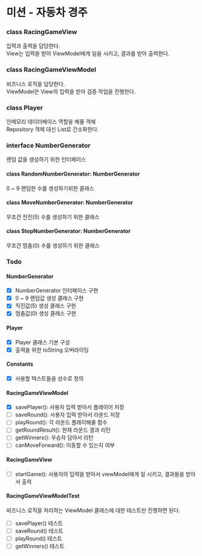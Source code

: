 # 미션 - 자동차 경주

### class RacingGameView

입력과 출력을 담당한다.  
View는 입력을 받아 ViewModel에게 일을 시키고, 결과를 받아 출력한다.

### class RacingGameViewModel

비즈니스 로직을 담당한다.  
ViewModel은 View의 입력을 받아 검증∙작업을 진행한다.

### class Player

인메모리 데이터베이스 역할을 해줄 객체  
Repository 객체 대신 List로 간소화한다.

### interface NumberGenerator

랜덤 값을 생성하기 위한 인터페이스

#### class RandomNumberGenerator: NumberGenerator

0 ~ 9 랜덤한 수를 생성하기위한 클래스

#### class MoveNumberGenerator: NumberGenerator

무조건 전진(5) 수를 생성하기 위한 클래스

#### class StopNumberGenerator: NumberGenerator

무조건 멈춤(0) 수를 생성하기 위한 클래스

### Todo

#### NumberGenerator

- [x] NumberGenerator 인터페이스 구현
- [x] 0 ~ 9 랜덤값 생성 클래스 구현
- [x] 직진값(5) 생성 클래스 구현
- [x] 멈춤값(0) 생성 클래스 구현

#### Player

- [x] Player 클래스 기본 구성
- [x] 출력을 위한 toString 오버라이딩

#### Constants

- [x] 사용할 텍스트들을 상수로 정의

#### RacingGameViewModel

- [x] savePlayer(): 사용자 입력 받아서 플레이어 저장
- [ ] saveRound(): 사용자 입력 받아서 라운드 저장
- [ ] playRound(): 각 라운드 플레이해줄 함수
- [ ] getRoundResult(): 현재 라운드 결과 리턴
- [ ] getWinners(): 우승자 담아서 리턴
- [ ] canMoveForward(): 이동할 수 있는지 여부

#### RacingGameView

- [ ] startGame(): 사용자의 입력을 받아서 viewModel에게 일 시키고, 결과들을 받아서 출력

#### RacingGameViewModelTest

비즈니스 로직을 처리하는 ViewModel 클래스에 대한 테스트만 진행하면 된다.

- [ ] savePlayer() 테스트
- [ ] saveRound() 테스트
- [ ] playRound() 테스트
- [ ] getWinners() 테스트